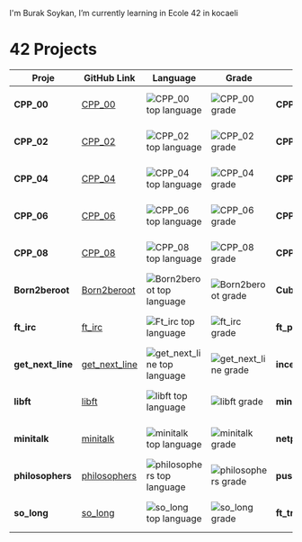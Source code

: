 I'm Burak Soykan, I’m currently learning in Ecole 42 in kocaeli

# 42 Projects

| Proje              | GitHub Link                                                            | Language                                                                                                     | Grade                                                                                       | Proje              | GitHub Link                                                            | Language                                                                                                     | Grade                                                                                       |
|--------------------|------------------------------------------------------------------------|--------------------------------------------------------------------------------------------------------------|---------------------------------------------------------------------------------------------|--------------------|------------------------------------------------------------------------|--------------------------------------------------------------------------------------------------------------|---------------------------------------------------------------------------------------------|
| **CPP_00**         | [CPP_00](https://github.com/bruak/CPP_00.git)                         | ![CPP_00 top language](https://img.shields.io/github/languages/top/bruak/CPP_00?style=flat-square)           | ![CPP_00 grade](https://img.shields.io/badge/:-100%25-success?style=flat-square&logo=42)    | **CPP_01**         | [CPP_01](https://github.com/bruak/CPP_01.git)                         | ![CPP_01 top language](https://img.shields.io/github/languages/top/bruak/CPP_01?style=flat-square)           | ![CPP_01 grade](https://img.shields.io/badge/:-100%25-success?style=flat-square&logo=42)    |
| **CPP_02**         | [CPP_02](https://github.com/bruak/CPP_02.git)                         | ![CPP_02 top language](https://img.shields.io/github/languages/top/bruak/CPP_02?style=flat-square)           | ![CPP_02 grade](https://img.shields.io/badge/:-100%25-success?style=flat-square&logo=42)    | **CPP_03**         | [CPP_03](https://github.com/bruak/CPP_03.git)                         | ![CPP_03 top language](https://img.shields.io/github/languages/top/bruak/CPP_03?style=flat-square)           | ![CPP_03 grade](https://img.shields.io/badge/:-100%25-success?style=flat-square&logo=42)    |
| **CPP_04**         | [CPP_04](https://github.com/bruak/CPP_04.git)                         | ![CPP_04 top language](https://img.shields.io/github/languages/top/bruak/CPP_04?style=flat-square)           | ![CPP_04 grade](https://img.shields.io/badge/:-100%25-success?style=flat-square&logo=42)    | **CPP_05**         | [CPP_05](https://github.com/bruak/CPP_05.git)                         | ![CPP_05 top language](https://img.shields.io/github/languages/top/bruak/CPP_05?style=flat-square)           | ![CPP_05 grade](https://img.shields.io/badge/:-100%25-success?style=flat-square&logo=42)    |
| **CPP_06**         | [CPP_06](https://github.com/bruak/CPP_06.git)                         | ![CPP_06 top language](https://img.shields.io/github/languages/top/bruak/CPP_06?style=flat-square)           | ![CPP_06 grade](https://img.shields.io/badge/:-100%25-success?style=flat-square&logo=42)    | **CPP_07**         | [CPP_07](https://github.com/bruak/CPP_07.git)                         | ![CPP_07 top language](https://img.shields.io/github/languages/top/bruak/CPP_07?style=flat-square)           | ![CPP_07 grade](https://img.shields.io/badge/:-100%25-success?style=flat-square&logo=42)    |
| **CPP_08**         | [CPP_08](https://github.com/bruak/CPP_08.git)                         | ![CPP_08 top language](https://img.shields.io/github/languages/top/bruak/CPP_08?style=flat-square)           | ![CPP_08 grade](https://img.shields.io/badge/:-100%25-success?style=flat-square&logo=42)    | **CPP_09**         | [CPP_09](https://github.com/bruak/CPP_09.git)                         | ![CPP_09 top language](https://img.shields.io/github/languages/top/bruak/CPP_09?style=flat-square)           | ![CPP_09 grade](https://img.shields.io/badge/:-100%25-success?style=flat-square&logo=42)    |
| **Born2beroot**    | [Born2beroot](https://github.com/bruak/Born2beroot.git)               | ![Born2beroot top language](https://img.shields.io/github/languages/top/mcombeau/Born2beroot?style=flat-square) | ![Born2beroot grade](https://img.shields.io/badge/:-100%25-success?style=flat-square&logo=42)| **Cub3d**          | [Cub3d](https://github.com/bruak/Cub3d.git)                           | ![Cub3d top language](https://img.shields.io/github/languages/top/bruak/Cub3d?style=flat-square)             | ![Cub3d grade](https://img.shields.io/badge/:-100%25-success?style=flat-square&logo=42)     |
| **ft_irc**         | [ft_irc](https://github.com/bruak/ft_irc.git)                         | ![Ft_irc top language](https://img.shields.io/github/languages/top/bruak/CPP_00?style=flat-square)            | ![ft_irc grade](https://img.shields.io/badge/:-100%25-success?style=flat-square&logo=42)    | **ft_printf**      | [ft_printf](https://github.com/bruak/ft_printf.git)                   | ![ft_printf top language](https://img.shields.io/github/languages/top/bruak/ft_printf?style=flat-square)     | ![ft_printf grade](https://img.shields.io/badge/:-100%25-success?style=flat-square&logo=42) |
| **get_next_line**  | [get_next_line](https://github.com/bruak/get_next_line.git)           | ![get_next_line top language](https://img.shields.io/github/languages/top/bruak/get_next_line?style=flat-square)| ![get_next_line grade](https://img.shields.io/badge/:-100%25-success?style=flat-square&logo=42)| **inception**      | [inception](https://github.com/bruak/inception.git)                   | ![inception top language](https://img.shields.io/github/languages/top/bruak/inception?style=flat-square)     | ![inception grade](https://img.shields.io/badge/:-100%25-success?style=flat-square&logo=42) |
| **libft**          | [libft](https://github.com/bruak/libft.git)                          | ![libft top language](https://img.shields.io/github/languages/top/bruak/libft?style=flat-square)              | ![libft grade](https://img.shields.io/badge/:-100%25-success?style=flat-square&logo=42)     | **minishell**      | [minishell](https://github.com/bruak/minishell.git)                   | ![minishell top language](https://img.shields.io/github/languages/top/bruak/minishell?style=flat-square)     | ![minishell grade](https://img.shields.io/badge/:-100%25-success?style=flat-square&logo=42) |
| **minitalk**       | [minitalk](https://github.com/bruak/minitalk.git)                     | ![minitalk top language](https://img.shields.io/github/languages/top/bruak/minitalk?style=flat-square)         | ![minitalk grade](https://img.shields.io/badge/:-100%25-success?style=flat-square&logo=42)  | **netpractice**    | [netpractice](https://github.com/bruak/netpractice.git)               | ![netpractice top language](https://img.shields.io/github/languages/top/bruak/netpractice?style=flat-square) | ![netpractice grade](https://img.shields.io/badge/:-100%25-success?style=flat-square&logo=42)|
| **philosophers**   | [philosophers](https://github.com/bruak/42-philosophers_dinner_problem.git) | ![philosophers top language](https://img.shields.io/github/languages/top/bruak/42-philosophers_dinner_problem?style=flat-square)| ![philosophers grade](https://img.shields.io/badge/:-100%25-success?style=flat-square&logo=42)| **push_swap**      | [push_swap](https://github.com/bruak/push_swap.git)                   | ![push_swap top language](https://img.shields.io/github/languages/top/bruak/push_swap?style=flat-square)     | ![push_swap grade](https://img.shields.io/badge/:-100%25-success?style=flat-square&logo=42) |
| **so_long**        | [so_long](https://github.com/bruak/so_long.git)                       | ![so_long top language](https://img.shields.io/github/languages/top/bruak/so_long?style=flat-square)           | ![so_long grade](https://img.shields.io/badge/:-100%25-success?style=flat-square&logo=42)   | **ft_transcendance**  | *new project/coming soon!*                                            | ![Still cooking](https://img.shields.io/badge/Still--cooking-ff69b4?style=flat-square)       | *No grade yet!*                                                                              |
